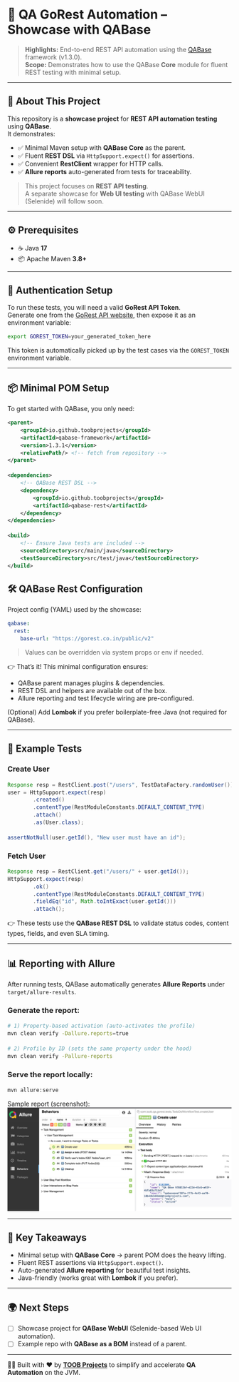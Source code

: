 # 🚀 QA GoRest Automation – Showcase with QABase

> **Highlights:** End-to-end REST API automation using the [QABase](https://github.com/toobprojects/qabase-framework) framework (v1.3.0).  
> **Scope:** Demonstrates how to use the QABase **Core** module for fluent REST testing with minimal setup.

---

## 📖 About This Project
This repository is a **showcase project** for **REST API automation testing** using **QABase**.  
It demonstrates:
- ✅ Minimal Maven setup with **QABase Core** as the parent.  
- ✅ Fluent **REST DSL** via `HttpSupport.expect()` for assertions.  
- ✅ Convenient **RestClient** wrapper for HTTP calls.  
- ✅ **Allure reports** auto-generated from tests for traceability.  

> This project focuses on **REST API testing**.  
> A separate showcase for **Web UI testing** with QABase WebUI (Selenide) will follow soon.

---

## ⚙️ Prerequisites
- ☕ Java **17**  
- 📦 Apache Maven **3.8+**  

---

## 🔑 Authentication Setup
To run these tests, you will need a valid **GoRest API Token**.  
Generate one from the [GoRest API website](https://gorest.co.in/), then expose it as an environment variable:

```bash
export GOREST_TOKEN=your_generated_token_here
```

This token is automatically picked up by the test cases via the `GOREST_TOKEN` environment variable.

---

## 📦 Minimal POM Setup
To get started with QABase, you only need:

```xml
<parent>
    <groupId>io.github.toobprojects</groupId>
    <artifactId>qabase-framework</artifactId>
    <version>1.3.1</version>
    <relativePath/> <!-- fetch from repository -->
</parent>

<dependencies>
    <!-- QABase REST DSL -->
    <dependency>
        <groupId>io.github.toobprojects</groupId>
        <artifactId>qabase-rest</artifactId>
    </dependency>
</dependencies>

<build>
    <!-- Ensure Java tests are included -->
    <sourceDirectory>src/main/java</sourceDirectory>
    <testSourceDirectory>src/test/java</testSourceDirectory>
</build>
```

## 🛠️ QABase Rest Configuration

Project config (YAML) used by the showcase:

```yaml
qabase:
  rest:
    base-url: "https://gorest.co.in/public/v2"
```

> Values can be overridden via system props or env if needed.


👉 That’s it! This minimal configuration ensures:
- QABase parent manages plugins & dependencies.  
- REST DSL and helpers are available out of the box.  
- Allure reporting and test lifecycle wiring are pre-configured.  

(Optional) Add **Lombok** if you prefer boilerplate-free Java (not required for QABase).

---

## 📝 Example Tests

### Create User
```java
Response resp = RestClient.post("/users", TestDataFactory.randomUser());
user = HttpSupport.expect(resp)
        .created()
        .contentType(RestModuleConstants.DEFAULT_CONTENT_TYPE)
        .attach()
        .as(User.class);

assertNotNull(user.getId(), "New user must have an id");
```

### Fetch User
```java
Response resp = RestClient.get("/users/" + user.getId());
HttpSupport.expect(resp)
        .ok()
        .contentType(RestModuleConstants.DEFAULT_CONTENT_TYPE)
        .fieldEq("id", Math.toIntExact(user.getId()))
        .attach();
```

👉 These tests use the **QABase REST DSL** to validate status codes, content types, fields, and even SLA timing.

---

## 📊 Reporting with Allure
After running tests, QABase automatically generates **Allure Reports** under `target/allure-results`.

### Generate the report:

```bash
# 1) Property-based activation (auto-activates the profile)
mvn clean verify -Dallure.reports=true

# 2) Profile by ID (sets the same property under the hood)
mvn clean verify -Pallure-reports
```

### Serve the report locally:

```bash
mvn allure:serve
```

Sample report (screenshot):  
![Allure Report Sample](docs/allure-sample.jpg)

---

## 🔑 Key Takeaways
- Minimal setup with **QABase Core** → parent POM does the heavy lifting.  
- Fluent REST assertions via `HttpSupport.expect()`.  
- Auto-generated **Allure reporting** for beautiful test insights.  
- Java-friendly (works great with **Lombok** if you prefer).  

---

## 🌍 Next Steps
- [ ] Showcase project for **QABase WebUI** (Selenide-based Web UI automation).  
- [ ] Example repo with **QABase as a BOM** instead of a parent.  

---

👨‍💻 Built with ❤️ by **[TOOB Projects](https://github.com/toobprojects)** to simplify and accelerate **QA Automation** on the JVM.
